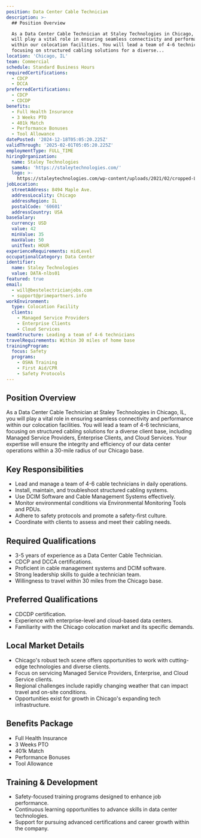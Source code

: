 ```yaml
---
position: Data Center Cable Technician
description: >-
  ## Position Overview

  As a Data Center Cable Technician at Staley Technologies in Chicago, IL, you
  will play a vital role in ensuring seamless connectivity and performance
  within our colocation facilities. You will lead a team of 4-6 technicians,
  focusing on structured cabling solutions for a diverse...
location: 'Chicago, IL'
team: Commercial
schedule: Standard Business Hours
requiredCertifications:
  - CDCP
  - DCCA
preferredCertifications:
  - CDCP
  - CDCDP
benefits:
  - Full Health Insurance
  - 3 Weeks PTO
  - 401k Match
  - Performance Bonuses
  - Tool Allowance
datePosted: '2024-12-18T05:05:20.225Z'
validThrough: '2025-02-01T05:05:20.225Z'
employmentType: FULL_TIME
hiringOrganization:
  name: Staley Technologies
  sameAs: 'https://staleytechnologies.com/'
  logo: >-
    https://staleytechnologies.com/wp-content/uploads/2021/02/cropped-Logo_StaleyTechnologies.png
jobLocation:
  streetAddress: 8494 Maple Ave.
  addressLocality: Chicago
  addressRegion: IL
  postalCode: '60601'
  addressCountry: USA
baseSalary:
  currency: USD
  value: 42
  minValue: 35
  maxValue: 50
  unitText: HOUR
experienceRequirements: midLevel
occupationalCategory: Data Center
identifier:
  name: Staley Technologies
  value: DATA-nlbs01
featured: true
email:
  - will@bestelectricianjobs.com
  - support@primepartners.info
workEnvironment:
  type: Colocation Facility
  clients:
    - Managed Service Providers
    - Enterprise Clients
    - Cloud Services
teamStructure: Leading a team of 4-6 technicians
travelRequirements: Within 30 miles of home base
trainingProgram:
  focus: Safety
  programs:
    - OSHA Training
    - First Aid/CPR
    - Safety Protocols
---
```




## Position Overview
As a Data Center Cable Technician at Staley Technologies in Chicago, IL, you will play a vital role in ensuring seamless connectivity and performance within our colocation facilities. You will lead a team of 4-6 technicians, focusing on structured cabling solutions for a diverse client base, including Managed Service Providers, Enterprise Clients, and Cloud Services. Your expertise will ensure the integrity and efficiency of our data center operations within a 30-mile radius of our Chicago base.

## Key Responsibilities
- Lead and manage a team of 4-6 cable technicians in daily operations.
- Install, maintain, and troubleshoot structured cabling systems.
- Use DCIM Software and Cable Management Systems effectively.
- Monitor environmental conditions via Environmental Monitoring Tools and PDUs.
- Adhere to safety protocols and promote a safety-first culture.
- Coordinate with clients to assess and meet their cabling needs.

## Required Qualifications
- 3-5 years of experience as a Data Center Cable Technician.
- CDCP and DCCA certifications.
- Proficient in cable management systems and DCIM software.
- Strong leadership skills to guide a technician team.
- Willingness to travel within 30 miles from the Chicago base.

## Preferred Qualifications
- CDCDP certification.
- Experience with enterprise-level and cloud-based data centers.
- Familiarity with the Chicago colocation market and its specific demands.

## Local Market Details
- Chicago's robust tech scene offers opportunities to work with cutting-edge technologies and diverse clients.
- Focus on servicing Managed Service Providers, Enterprise, and Cloud Service clients.
- Regional challenges include rapidly changing weather that can impact travel and on-site conditions.
- Opportunities exist for growth in Chicago's expanding tech infrastructure.

## Benefits Package
- Full Health Insurance
- 3 Weeks PTO
- 401k Match
- Performance Bonuses
- Tool Allowance

## Training & Development
- Safety-focused training programs designed to enhance job performance.
- Continuous learning opportunities to advance skills in data center technologies.
- Support for pursuing advanced certifications and career growth within the company.
